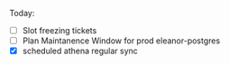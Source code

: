 Today:
  - [ ] Slot freezing tickets
  - [ ] Plan Maintanence Window for prod eleanor-postgres
  - [x] scheduled athena regular sync
